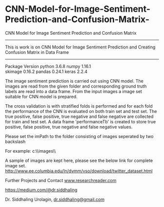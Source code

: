 # CNN-Model-for-Image-Sentiment-Prediction-and-Confusion-Matrix-
CNN Model for Image Sentiment Prediction and Confusion Matrix 


*******************************************************************************************************
This is work is on CNN Model for Image Sentiment Prediction and Creating Confusion Matrix in Data Frame
*******************************************************************************************************

Package Version
python 3.6.8
numpy  1.16.1  
skimage 0.16.2
pandas 0.24.1
keras 2.2.4                  

The image sentiment prediction is carried out using CNN model. 
The images are read from the given folder and corresponding ground truth labels are read into a data frame.
From the input images a image set suitable for CNN model is prepared.

The cross validation is with stratified folds is performed and for each fold the performance of the CNN is evaluated on both train set and test set.
The true positive, false positive, true negative and false negative are collected for train and test set.
A data frame 'performanceTb' is created to store true positive, false positive, true negative and false negative values.

Please set the imPath to the folder consisting of images seperated by two backslash

For example: c:\\\images\\\

A sample of images are kept here, please see the below link for complete image set.
http://www.ee.columbia.edu/ln/dvmm/vso/download/twitter_dataset.html

Further Projects and Contact
www.researchreader.com

https://medium.com/@dr.siddhaling

Dr. Siddhaling Urolagin,
dr.siddhaling@gmail.com

